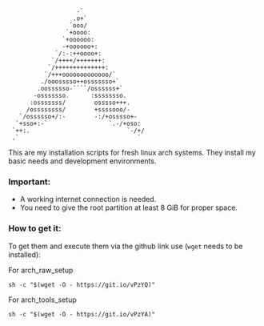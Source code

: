 ```text
                   -`
                  .o+`
                 `ooo/
                `+oooo:
               `+oooooo:
               -+oooooo+:
             `/:-:++oooo+:
            `/++++/+++++++:
           `/++++++++++++++:
          `/+++ooooooooooooo/`
         ./ooosssso++osssssso+`
        .oossssso-````/ossssss+`
       -osssssso.      :ssssssso.
      :osssssss/        osssso+++.
     /ossssssss/        +ssssooo/-
   `/ossssso+/:-        -:/+osssso+-
  `+sso+:-`                 `.-/+oso:
 `++:.                           `-/+/
 .`                                 `
```

This are my installation scripts for fresh linux arch systems. They install my basic needs and development environments.

### Important:

* A working internet connection is needed.
* You need to give the root partition at least 8 GiB for proper space.

### How to get it:

To get them and execute them via the github link use (`wget` needs to be installed):

For arch_raw_setup
```shell
sh -c "$(wget -O - https://git.io/vPzYQ)"
```

For arch_tools_setup
```shell
sh -c "$(wget -O - https://git.io/vPzYA)"
```
